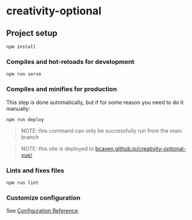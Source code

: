 # creativity-optional

## Project setup
```
npm install
```

### Compiles and hot-reloads for development
```
npm run serve
```

### Compiles and minifies for production

This step is done automatically, but if for some reason you need to do it manually:
```
npm run deploy
```
> NOTE: this command can only be successfully run from the main branch

> NOTE: this site is deployed to [bcaven.github.io/creativity-optional-vue/](https://bcaven.github.io/creativity-optional-vue/)

### Lints and fixes files
```
npm run lint
```

### Customize configuration
See [Configuration Reference](https://cli.vuejs.org/config/).
